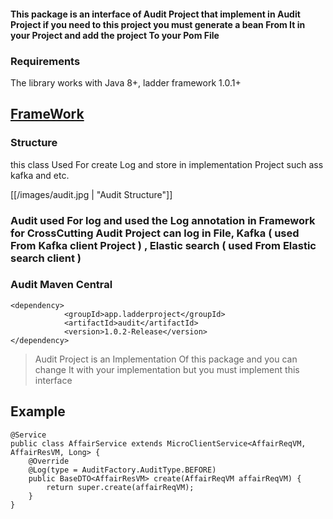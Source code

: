 #### This package is an interface of Audit Project that implement in Audit Project if you need to this project you must generate a bean From It in your Project and add the project To your Pom File

### Requirements
The library works with Java 8+, ladder framework 1.0.1+

## [FrameWork](https://github.com/nimamoosavi/core/wiki)


### Structure
this class Used For create Log and store in implementation Project such ass kafka and etc.

[[/images/audit.jpg | "Audit Structure"]]


### Audit used For log and used the Log annotation in Framework for CrossCutting  Audit Project can log in File, Kafka ( used From Kafka client Project ) , Elastic search ( used From Elastic search client )

### Audit Maven Central
~~~
<dependency>
            <groupId>app.ladderproject</groupId>
            <artifactId>audit</artifactId>
            <version>1.0.2-Release</version>
</dependency>
~~~

> Audit Project is an Implementation Of this package and you can change It with your implementation but you must implement this interface

## Example

~~~
@Service
public class AffairService extends MicroClientService<AffairReqVM, AffairResVM, Long> {
    @Override
    @Log(type = AuditFactory.AuditType.BEFORE)
    public BaseDTO<AffairResVM> create(AffairReqVM affairReqVM) {
        return super.create(affairReqVM);
    }
}
~~~

